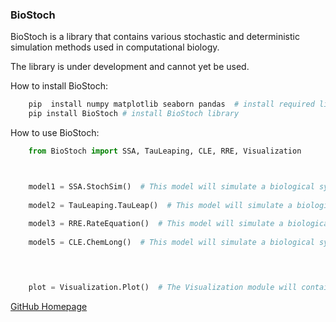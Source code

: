 
### BioStoch

BioStoch is a library that contains various stochastic and deterministic simulation methods used in computational biology.

The library is under development and cannot yet be used.

How to install BioStoch:
```bash
    pip  install numpy matplotlib seaborn pandas  # install required libraries
    pip install BioStoch # install BioStoch library
```

How to use BioStoch:
```python
    from BioStoch import SSA, TauLeaping, CLE, RRE, Visualization



    model1 = SSA.StochSim()  # This model will simulate a biological system with The Stochastic Simulation Algorithm (SSA)
    
    model2 = TauLeaping.TauLeap()  # This model will simulate a biological system with The Tau-Leaping Algorithm
    
    model3 = RRE.RateEquation()  # This model will simulate a biological system with The Reaction Rate Equations (RRE) algorithm
    
    model5 = CLE.ChemLong()  # This model will simulate a biological system with The Chemical Langevin Equation (CLE) algorithm

    


    plot = Visualization.Plot()  # The Visualization module will contain different methods to visualize the simulation outputs using matplotlib & seaborn
```

[GitHub Homepage](https://github.com/LoqmanSamani/biostoch)


